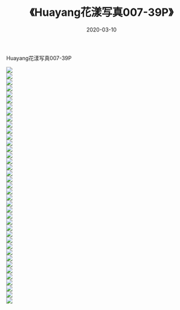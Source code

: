 ﻿---
layout: post
title:  《Huayang花漾写真007-39P》
date:   2020-03-10
img: http://pic.660000.xyz/1:/性感/2020/Huayang花漾写真007-39P/000.jpg
categories: [美女, 清纯, 唯美]
---

Huayang花漾写真007-39P

  ![](http://pic.660000.xyz/1:/性感/2020/Huayang花漾写真007-39P/001.jpg) <br> ![](http://pic.660000.xyz/1:/性感/2020/Huayang花漾写真007-39P/002.jpg) <br> ![](http://pic.660000.xyz/1:/性感/2020/Huayang花漾写真007-39P/003.jpg) <br> ![](http://pic.660000.xyz/1:/性感/2020/Huayang花漾写真007-39P/004.jpg) <br> ![](http://pic.660000.xyz/1:/性感/2020/Huayang花漾写真007-39P/005.jpg) <br> ![](http://pic.660000.xyz/1:/性感/2020/Huayang花漾写真007-39P/006.jpg) <br> ![](http://pic.660000.xyz/1:/性感/2020/Huayang花漾写真007-39P/007.jpg) <br> ![](http://pic.660000.xyz/1:/性感/2020/Huayang花漾写真007-39P/008.jpg) <br> ![](http://pic.660000.xyz/1:/性感/2020/Huayang花漾写真007-39P/009.jpg) <br> ![](http://pic.660000.xyz/1:/性感/2020/Huayang花漾写真007-39P/010.jpg) <br> ![](http://pic.660000.xyz/1:/性感/2020/Huayang花漾写真007-39P/011.jpg) <br> ![](http://pic.660000.xyz/1:/性感/2020/Huayang花漾写真007-39P/012.jpg) <br> ![](http://pic.660000.xyz/1:/性感/2020/Huayang花漾写真007-39P/013.jpg) <br> ![](http://pic.660000.xyz/1:/性感/2020/Huayang花漾写真007-39P/014.jpg) <br> ![](http://pic.660000.xyz/1:/性感/2020/Huayang花漾写真007-39P/015.jpg) <br> ![](http://pic.660000.xyz/1:/性感/2020/Huayang花漾写真007-39P/016.jpg) <br> ![](http://pic.660000.xyz/1:/性感/2020/Huayang花漾写真007-39P/017.jpg) <br> ![](http://pic.660000.xyz/1:/性感/2020/Huayang花漾写真007-39P/018.jpg) <br> ![](http://pic.660000.xyz/1:/性感/2020/Huayang花漾写真007-39P/019.jpg) <br> ![](http://pic.660000.xyz/1:/性感/2020/Huayang花漾写真007-39P/020.jpg) <br> ![](http://pic.660000.xyz/1:/性感/2020/Huayang花漾写真007-39P/021.jpg) <br> ![](http://pic.660000.xyz/1:/性感/2020/Huayang花漾写真007-39P/022.jpg) <br> ![](http://pic.660000.xyz/1:/性感/2020/Huayang花漾写真007-39P/023.jpg) <br> ![](http://pic.660000.xyz/1:/性感/2020/Huayang花漾写真007-39P/024.jpg) <br> ![](http://pic.660000.xyz/1:/性感/2020/Huayang花漾写真007-39P/025.jpg) <br> ![](http://pic.660000.xyz/1:/性感/2020/Huayang花漾写真007-39P/026.jpg) <br> ![](http://pic.660000.xyz/1:/性感/2020/Huayang花漾写真007-39P/027.jpg) <br> ![](http://pic.660000.xyz/1:/性感/2020/Huayang花漾写真007-39P/028.jpg) <br> ![](http://pic.660000.xyz/1:/性感/2020/Huayang花漾写真007-39P/029.jpg) <br> ![](http://pic.660000.xyz/1:/性感/2020/Huayang花漾写真007-39P/030.jpg) <br> ![](http://pic.660000.xyz/1:/性感/2020/Huayang花漾写真007-39P/031.jpg) <br> ![](http://pic.660000.xyz/1:/性感/2020/Huayang花漾写真007-39P/032.jpg) <br> ![](http://pic.660000.xyz/1:/性感/2020/Huayang花漾写真007-39P/033.jpg) <br> ![](http://pic.660000.xyz/1:/性感/2020/Huayang花漾写真007-39P/034.jpg) <br> ![](http://pic.660000.xyz/1:/性感/2020/Huayang花漾写真007-39P/035.jpg) <br> ![](http://pic.660000.xyz/1:/性感/2020/Huayang花漾写真007-39P/036.jpg) <br> ![](http://pic.660000.xyz/1:/性感/2020/Huayang花漾写真007-39P/037.jpg) <br> ![](http://pic.660000.xyz/1:/性感/2020/Huayang花漾写真007-39P/038.jpg) <br> ![](http://pic.660000.xyz/1:/性感/2020/Huayang花漾写真007-39P/039.jpg) <br>